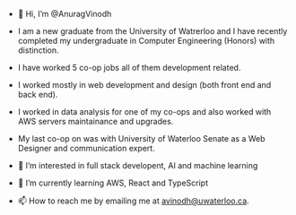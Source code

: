 - 👋 Hi, I’m @AnuragVinodh

-   I am a new graduate from the University of Watrerloo and I have recently completed my undergraduate in Computer Engineering (Honors) with distinction.
-   I have worked 5 co-op  jobs all of them development related. 
-   I worked mostly in web development and design (both front end and back end). 
-   I worked in data analysis for one of my co-ops and also worked with AWS servers maintainance and upgrades. 
-   My last co-op on was with University of Waterloo Senate as a Web Designer and communication expert.

- 👀 I’m interested in full stack developent, AI and machine learning
- 🌱 I’m currently learning AWS, React and TypeScript
- 📫 How to reach me by emailing me at avinodh@uwaterloo.ca.

<!---
AnuragVinodh/AnuragVinodh is a ✨ special ✨ repository because its `README.md` (this file) appears on your GitHub profile.
You can click the Preview link to take a look at your changes.
--->
